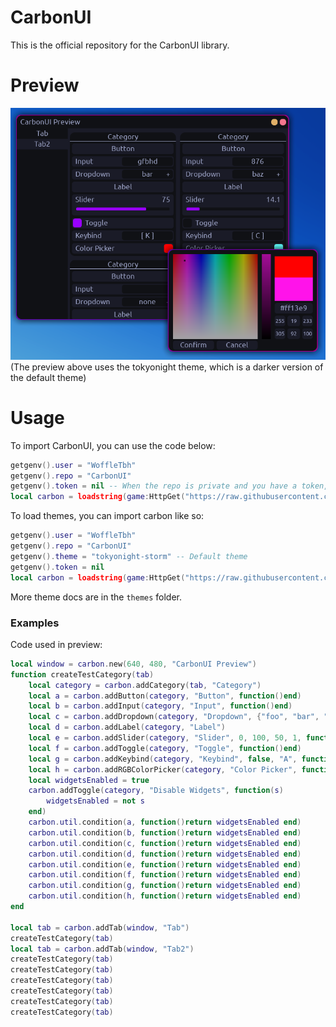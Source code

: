 # CarbonUI
This is the official repository for the CarbonUI library.

# Preview
![Preview](https://github.com/WoffleTbh/CarbonUI/blob/main/githubAssets/preview1.png?raw=true)  
(The preview above uses the tokyonight theme, which is a darker version of the default theme)
# Usage
To import CarbonUI, you can use the code below:
```lua
getgenv().user = "WoffleTbh"
getgenv().repo = "CarbonUI"
getgenv().token = nil -- When the repo is private and you have a token, you can still use carbon. Leave as nil otherwise
local carbon = loadstring(game:HttpGet("https://raw.githubusercontent.com/" ..getgenv().user.. "/" ..getgenv().repo.. "/main/carbonui.lua" .. (getgenv().token and ("?token=" .. getgenv().token) or "")))()
```
To load themes, you can import carbon like so:
```lua
getgenv().user = "WoffleTbh"
getgenv().repo = "CarbonUI"
getgenv().theme = "tokyonight-storm" -- Default theme
getgenv().token = nil
local carbon = loadstring(game:HttpGet("https://raw.githubusercontent.com/" ..getgenv().user.. "/" ..getgenv().repo.. "/main/carbonui.lua" .. (getgenv().token and ("?token=" .. getgenv().token) or "")))()
```
More theme docs are in the `themes` folder.
### Examples
Code used in preview:
```lua
local window = carbon.new(640, 480, "CarbonUI Preview")
function createTestCategory(tab)
    local category = carbon.addCategory(tab, "Category")
    local a = carbon.addButton(category, "Button", function()end)
    local b = carbon.addInput(category, "Input", function()end)
    local c = carbon.addDropdown(category, "Dropdown", {"foo", "bar", "baz"}, "none", function()end)
    local d = carbon.addLabel(category, "Label")
    local e = carbon.addSlider(category, "Slider", 0, 100, 50, 1, function()end)
    local f = carbon.addToggle(category, "Toggle", function()end)
    local g = carbon.addKeybind(category, "Keybind", false, "A", function()end)
    local h = carbon.addRGBColorPicker(category, "Color Picker", function()end)
    local widgetsEnabled = true
    carbon.addToggle(category, "Disable Widgets", function(s)
        widgetsEnabled = not s
    end)
    carbon.util.condition(a, function()return widgetsEnabled end)
    carbon.util.condition(b, function()return widgetsEnabled end)
    carbon.util.condition(c, function()return widgetsEnabled end)
    carbon.util.condition(d, function()return widgetsEnabled end)
    carbon.util.condition(e, function()return widgetsEnabled end)
    carbon.util.condition(f, function()return widgetsEnabled end)
    carbon.util.condition(g, function()return widgetsEnabled end)
    carbon.util.condition(h, function()return widgetsEnabled end)
end

local tab = carbon.addTab(window, "Tab")
createTestCategory(tab)
local tab = carbon.addTab(window, "Tab2")
createTestCategory(tab)
createTestCategory(tab)
createTestCategory(tab)
createTestCategory(tab)
createTestCategory(tab)
createTestCategory(tab)
```

